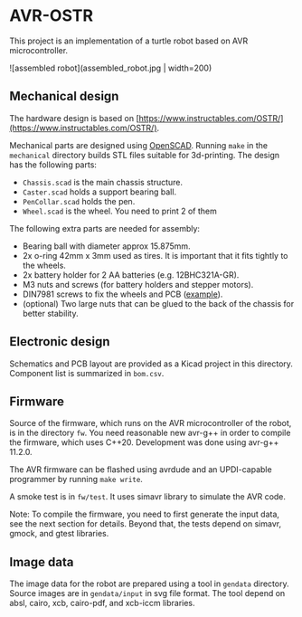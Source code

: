 # AVR-OSTR

This project is an implementation of a turtle robot based on AVR microcontroller.

![assembled robot](assembled_robot.jpg | width=200)

## Mechanical design

The hardware design is based on [https://www.instructables.com/OSTR/](https://www.instructables.com/OSTR/).

Mechanical parts are designed using [OpenSCAD](https://openscad.org). Running
`make` in the `mechanical` directory builds STL files suitable for 3d-printing.
The design has the following parts:

* `Chassis.scad` is the main chassis structure.
* `Caster.scad` holds a support bearing ball.
* `PenCollar.scad` holds the pen.
* `Wheel.scad` is the wheel. You need to print 2 of them

The following extra parts are needed for assembly:

* Bearing ball with diameter approx 15.875mm.
* 2x o-ring 42mm x 3mm used as tires. It is important that it fits tightly to the wheels.
* 2x battery holder for 2 AA batteries (e.g. 12BHC321A-GR).
* M3 nuts and screws (for battery holders and stepper motors).
* DIN7981 screws to fix the wheels and PCB
  ([example](https://www.conrad.ch/de/p/toolcraft-din7981-c-h-2-9c4-5-linsenblechschrauben-2-9-mm-4-5-mm-kreuzschlitz-phillips-din-7981-stahl-verzinkt-1-st-889176.html?searchType=SearchRedirect)).
* (optional) Two large nuts that can be glued to the back of the chassis for better stability.

## Electronic design

Schematics and PCB layout are provided as a Kicad project in this directory.
Component list is summarized in `bom.csv`.

## Firmware

Source of the firmware, which runs on the AVR microcontroller of the robot, is
in the directory `fw`. You need reasonable new avr-g++ in order to compile the
firmware, which uses C++20. Development was done using avr-g++ 11.2.0.

The AVR firmware can be flashed using avrdude and an UPDI-capable programmer by
running `make write`.

A smoke test is in `fw/test`. It uses simavr library to simulate the AVR code.

Note: To compile the firmware, you need to first generate the input data, see
the next section for details. Beyond that, the tests depend on simavr, gmock,
and gtest libraries.

## Image data

The image data for the robot are prepared using a tool in `gendata` directory.
Source images are in `gendata/input` in svg file format. The tool depend on
absl, cairo, xcb, cairo-pdf, and xcb-iccm libraries.
